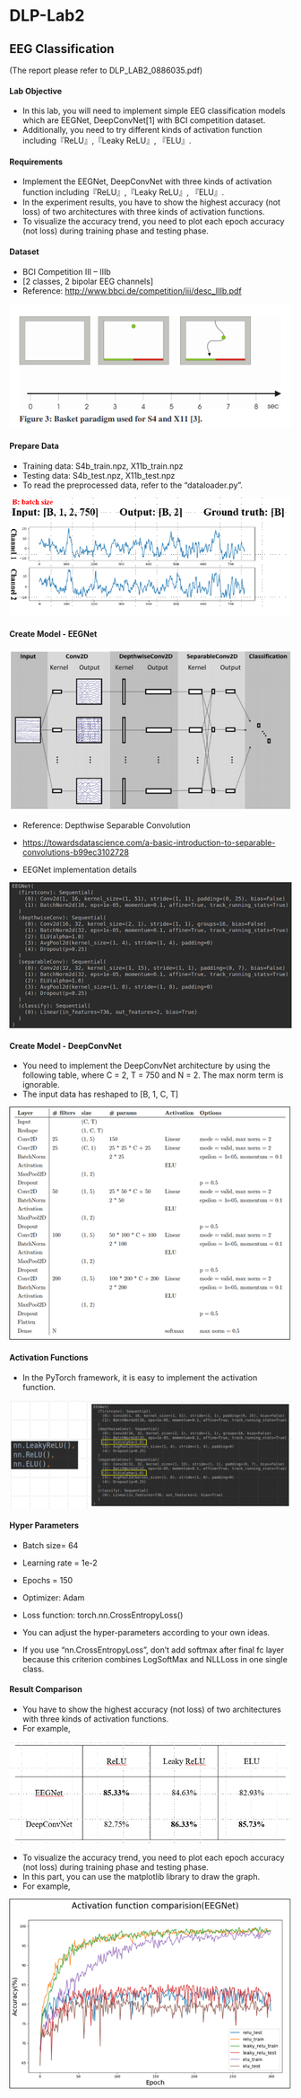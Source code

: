 # DLP-Lab2
## EEG Classification
(The report please refer to DLP_LAB2_0886035.pdf) 

#### Lab Objective
* In this lab, you will need to implement simple EEG classification models which are EEGNet, DeepConvNet[1] with BCI competition dataset. 
* Additionally, you need to try different kinds of activation function including『ReLU』,『Leaky ReLU』, 『ELU』.

#### Requirements
* Implement the EEGNet, DeepConvNet with three kinds of activation function including『ReLU』,『Leaky ReLU』, 『ELU』.
* In the experiment results, you have to show the highest accuracy (not loss) of two architectures with three kinds of activation functions.
* To visualize the accuracy trend, you need to plot each epoch accuracy (not loss) during training phase and testing phase.

#### Dataset
* BCI Competition III – IIIb
* [2 classes, 2 bipolar EEG channels]
* Reference: http://www.bbci.de/competition/iii/desc_IIIb.pdf

![Dataset](/picture/dataset.png "Dataset")

#### Prepare Data
* Training data: S4b_train.npz, X11b_train.npz
* Testing data: S4b_test.npz, X11b_test.npz
* To read the preprocessed data, refer to the “dataloader.py”.

![Prepare Data](/picture/prepare_data.png "Prepare Data")

#### Create Model - EEGNet

![EEGNet](/picture/EEGNet.png "EEGNet")
* Reference: Depthwise Separable Convolution
* https://towardsdatascience.com/a-basic-introduction-to-separable-convolutions-b99ec3102728

* EEGNet implementation details

![EEGNet implementation details](/picture/EEGNet_imp_details.png "EEGNet implementation details")

#### Create Model - DeepConvNet
* You need to implement the DeepConvNet architecture by using the following table, where C = 2, T = 750 and N = 2. The max norm term is ignorable.
* The input data has reshaped to [B, 1, C, T]

![DeepConvNet](/picture/DeepConvNet.png "DeepConvNet")

#### Activation Functions
* In the PyTorch framework, it is easy to implement the activation function.

![Activation Functions](/picture/activation_functions.png "Activation Functions")

#### Hyper Parameters
* Batch size= 64        
* Learning rate = 1e-2        
* Epochs = 150
* Optimizer: Adam      
* Loss function: torch.nn.CrossEntropyLoss()

* You can adjust the hyper-parameters according to your own ideas.

* If you use “nn.CrossEntropyLoss”, don’t add softmax after final fc layer because this criterion combines LogSoftMax and NLLLoss in one single class.

#### Result Comparison
* You have to show the highest accuracy (not loss) of two architectures with three kinds of activation functions.
* For example,

![Result Comparison](/picture/result_comparison.png "Result Comparison")
* To visualize the accuracy trend, you need to plot each epoch accuracy (not loss) during training phase and testing phase.
* In this part, you can use the matplotlib library to draw the graph. 
* For example,

![Result Comparison - Chart](/picture/result_comparison2.png "Result Comparison - Chart")



